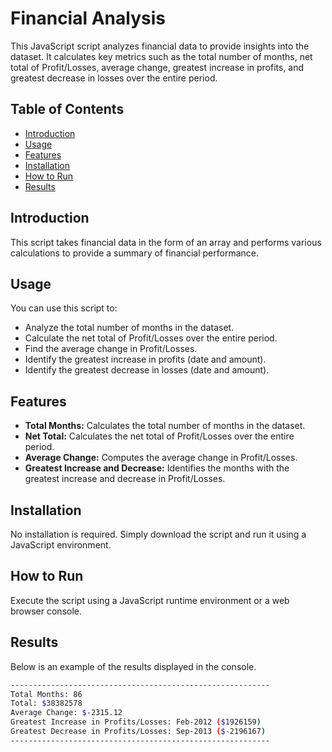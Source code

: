 # Financial Analysis

This JavaScript script analyzes financial data to provide insights into the dataset. It calculates key metrics such as the total number of months, net total of Profit/Losses, average change, greatest increase in profits, and greatest decrease in losses over the entire period.

## Table of Contents
- [Introduction](#introduction)
- [Usage](#usage)
- [Features](#features)
- [Installation](#installation)
- [How to Run](#how-to-run)
- [Results](#results)

## Introduction

This script takes financial data in the form of an array and performs various calculations to provide a summary of financial performance.

## Usage

You can use this script to:

- Analyze the total number of months in the dataset.
- Calculate the net total of Profit/Losses over the entire period.
- Find the average change in Profit/Losses.
- Identify the greatest increase in profits (date and amount).
- Identify the greatest decrease in losses (date and amount).

## Features

- **Total Months:** Calculates the total number of months in the dataset.
- **Net Total:** Calculates the net total of Profit/Losses over the entire period.
- **Average Change:** Computes the average change in Profit/Losses.
- **Greatest Increase and Decrease:** Identifies the months with the greatest increase and decrease in Profit/Losses.

## Installation

No installation is required. Simply download the script and run it using a JavaScript environment.

## How to Run

Execute the script using a JavaScript runtime environment or a web browser console.

## Results

Below is an example of the results displayed in the console.

```bash
----------------------------------------------------------
Total Months: 86
Total: $38382578
Average Change: $-2315.12
Greatest Increase in Profits/Losses: Feb-2012 ($1926159)
Greatest Decrease in Profits/Losses: Sep-2013 ($-2196167)
----------------------------------------------------------
